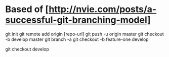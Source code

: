 # Based of [http://nvie.com/posts/a-successful-git-branching-model]

git init
git remote add origin [repo-url]
git push -u origin master
git checkout -b develop master
git branch -a
git checkout -b feature-one develop

git checkout develop


